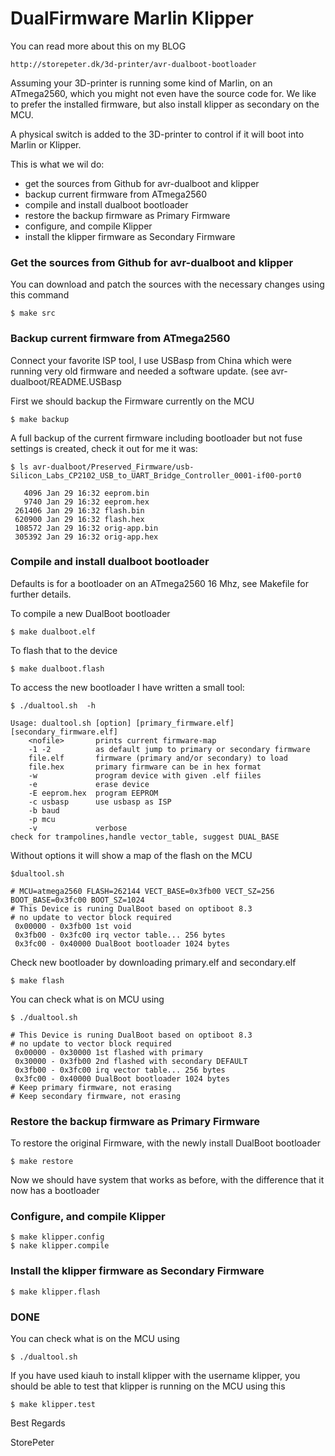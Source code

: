 # DualFirmware Marlin Klipper

You can read more about this on my BLOG

	http://storepeter.dk/3d-printer/avr-dualboot-bootloader

Assuming your 3D-printer is running some kind of Marlin,
on an ATmega2560, which you might not even have the source code for.
We like to prefer the installed firmware, but also install
klipper as secondary on the MCU.

A physical switch is added to the 3D-printer
to control if it will boot into Marlin or Klipper.

This is what we wil do:

- get the sources from Github for avr-dualboot and klipper
- backup current firmware from ATmega2560
- compile and install dualboot bootloader
- restore the backup firmware as Primary Firmware
- configure, and compile Klipper
- install the klipper firmware as Secondary Firmware

### Get the sources from Github for avr-dualboot and klipper

You can download and patch the sources with the necessary changes using
this command

	$ make src

### Backup current firmware from ATmega2560

Connect your favorite ISP tool,
I use USBasp from China which were running very old firmware
and needed a software update.  (see avr-dualboot/README.USBasp

First we should backup the Firmware currently on the MCU

	$ make backup

A full backup of the current firmware including bootloader
but not fuse settings is created, check it out for me it was:

	$ ls avr-dualboot/Preserved_Firmware/usb-Silicon_Labs_CP2102_USB_to_UART_Bridge_Controller_0001-if00-port0
```
   4096 Jan 29 16:32 eeprom.bin
   9740 Jan 29 16:32 eeprom.hex
 261406 Jan 29 16:32 flash.bin
 620900 Jan 29 16:32 flash.hex
 108572 Jan 29 16:32 orig-app.bin
 305392 Jan 29 16:32 orig-app.hex
```

### Compile and install dualboot bootloader

Defaults is for a bootloader on an ATmega2560 16 Mhz,
see Makefile for further details.

To compile a new DualBoot bootloader

	$ make dualboot.elf

To flash that to the device

	$ make dualboot.flash

To access the new bootloader I have written a small tool:

	$ ./dualtool.sh  -h

```
Usage: dualtool.sh [option] [primary_firmware.elf] [secondary_firmware.elf]
    <nofile>       prints current firmware-map
    -1 -2          as default jump to primary or secondary firmware
    file.elf       firmware (primary and/or secondary) to load
    file.hex       primary firmware can be in hex format
    -w             program device with given .elf fiiles
    -e             erase device
    -E eeprom.hex  program EEPROM        
    -c usbasp      use usbasp as ISP
    -b baud
    -p mcu
    -v             verbose
check for trampolines,handle vector_table, suggest DUAL_BASE
```

Without options it will show a map of the flash on the MCU

	$dualtool.sh 

```
# MCU=atmega2560 FLASH=262144 VECT_BASE=0x3fb00 VECT_SZ=256 BOOT_BASE=0x3fc00 BOOT_SZ=1024
# This Device is runing DualBoot based on optiboot 8.3
# no update to vector block required
 0x00000 - 0x3fb00 1st void 
 0x3fb00 - 0x3fc00 irq vector table... 256 bytes
 0x3fc00 - 0x40000 DualBoot bootloader 1024 bytes

```

Check new bootloader by downloading primary.elf and secondary.elf

	$ make flash

You can check what is on MCU using

	$ ./dualtool.sh
```
# This Device is runing DualBoot based on optiboot 8.3
# no update to vector block required
 0x00000 - 0x30000 1st flashed with primary 
 0x30000 - 0x3fb00 2nd flashed with secondary DEFAULT
 0x3fb00 - 0x3fc00 irq vector table... 256 bytes
 0x3fc00 - 0x40000 DualBoot bootloader 1024 bytes
# Keep primary firmware, not erasing
# Keep secondary firmware, not erasing
```

### Restore the backup firmware as Primary Firmware

To restore the original Firmware, with the newly install DualBoot bootloader

	$ make restore

Now we should have system that works as before, with the difference that it now has a bootloader

### Configure, and compile Klipper

	$ make klipper.config
	$ nake klipper.compile

### Install the klipper firmware as Secondary Firmware

	$ make klipper.flash

### DONE

You can check what is on the MCU using

	$ ./dualtool.sh

If you have used kiauh to install klipper with the username klipper, you should be
able to test that klipper is running on the MCU using this

	$ make klipper.test


Best Regards

StorePeter
